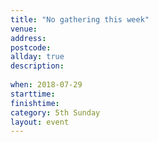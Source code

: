 ```yaml
---
title: "No gathering this week"
venue: 
address: 
postcode: 
allday: true
description: 
    
when: 2018-07-29
starttime: 
finishtime: 
category: 5th Sunday
layout: event
---
```

